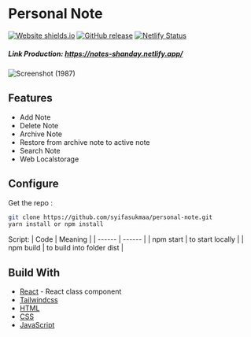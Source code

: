 # Personal Note

[![Website shields.io](https://img.shields.io/website-up-down-green-red/http/shields.io.svg)](https://notes-shanday.netlify.app/) [![GitHub release](https://img.shields.io/github/release/Naereen/StrapDown.js.svg)](https://GitHub.com/Naereen/StrapDown.js/releases/) [![Netlify Status](https://api.netlify.com/api/v1/badges/35898759-d180-4a2c-bc30-777216db1bc3/deploy-status)](https://app.netlify.com/sites/notes-shanday/deploys)

##### Link Production: https://notes-shanday.netlify.app/ 

![Screenshot (1987)](https://github.com/syifasukmaa/personal-note/assets/91242619/125ce918-e194-4d74-adda-e7ee009d150d)

## Features

- Add Note
- Delete Note
- Archive Note
- Restore from archive note to active note
- Search Note
- Web Localstorage

## Configure
Get the repo : 
```sh
git clone https://github.com/syifasukmaa/personal-note.git
yarn install or npm install
```

Script:
| Code | Meaning |
| ------ | ------ |
| npm start | to start locally |
| npm build | to build into folder dist |

## Build With
- [React](https://react.dev/) - React class component
- [Tailwindcss](https://tailwindcss.com/)
- [HTML](https://www.w3schools.com/html/)
- [CSS](https://www.w3schools.com/css/)
- [JavaScript](https://www.javascript.com/)
